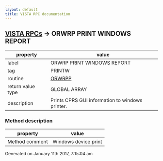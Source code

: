 ```yaml
---
layout: default
title: VISTA RPC documentation
---
```




## [VISTA RPCs](TableOfContent.md) &#8594; ORWRP PRINT WINDOWS REPORT 

 property | value 
--- | --- 
 label | ORWRP PRINT WINDOWS REPORT
 tag | PRINTW
 routine | [ORWRPP](http://code.osehra.org/dox/Routine_ORWRPP_source.html)
 return value type | GLOBAL ARRAY
 description | Prints CPRS GUI information to windows printer.


### Method description

 property | value 
--- | --- 
 Method comment | Windows device print




 Generated on January 11th 2017, 7:15:04 am